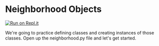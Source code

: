 # Neighborhood Objects

[![Run on Repl.it](https://repl.it/badge/github/upperlinecode/neighborhood-objects-python-oop)](https://repl.it/github/upperlinecode/neighborhood-objects-python-oop)

We're going to practice defining classes and creating instances of those classes. Open up the neighborhood.py file and let's get started.
